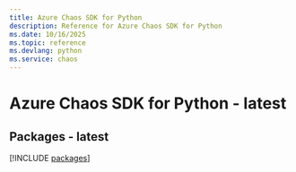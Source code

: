 ```yaml
---
title: Azure Chaos SDK for Python
description: Reference for Azure Chaos SDK for Python
ms.date: 10/16/2025
ms.topic: reference
ms.devlang: python
ms.service: chaos
---
```

# Azure Chaos SDK for Python - latest
## Packages - latest
[!INCLUDE [packages](chaos-index.md)]